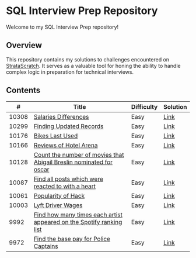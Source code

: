 # SQL Interview Prep Repository

Welcome to my SQL Interview Prep repository! 

## Overview
This repository contains my solutions to challenges encountered on [StrataScratch](https://www.stratascratch.com). It serves as a valuable tool for honing the ability to handle complex logic in preparation for technical interviews.

 ## Contents


 
<table>
  <thead>
    <tr>
      <th>#</th>
      <th>Title</th>
      <th>Difficulty</th>
      <th>Solution</th>
    </tr>
  </thead>
  <tbody>
    <tr>      
      <td>10308</td>
      <td><a href="https://platform.stratascratch.com/coding/10308-salaries-differences?code_type=3">Salaries Differences</td>
      <td>Easy</td>
      <td><a href="sql/10308.sql">Link</a></td>
    </tr>
    <tr>      
      <td>10299</td>
      <td><a href="https://platform.stratascratch.com/coding/10299-finding-updated-records?code_type=3">Finding Updated Records</td>
      <td>Easy</td>
      <td><a href="sql/10299.sql">Link</a></td>
    </tr>
    <tr>      
      <td>10176</td>
      <td><a href="https://platform.stratascratch.com/coding/10176-bikes-last-used?code_type=3">Bikes Last Used</td>
      <td>Easy</td>
      <td><a href="sql/10176.sql">Link</a></td>
    </tr>
    <tr>      
      <td>10166</td>
      <td><a href="https://platform.stratascratch.com/coding/10166-reviews-of-hotel-arena?code_type=3">Reviews of Hotel Arena</td>
      <td>Easy</td>
      <td><a href="sql/10166.sql">Link</a></td>
    </tr>
    <tr>      
      <td>10128</td>
      <td><a href="https://platform.stratascratch.com/coding/10128-count-the-number-of-movies-that-abigail-breslin-nominated-for-oscar?code_type=3">Count the number of movies that Abigail Breslin nominated for oscar</td>
      <td>Easy</td>
      <td><a href="sql/10128.sql">Link</a></td>
    </tr>
    <tr>      
      <td>10087</td>
      <td><a href="https://platform.stratascratch.com/coding/10087-find-all-posts-which-were-reacted-to-with-a-heart?code_type=3">Find all posts which were reacted to with a heart</td>
      <td>Easy</td>
      <td><a href="sql/10087.sql">Link</a></td>
    </tr>       
    <tr>      
      <td>10061</td>
      <td><a href="https://platform.stratascratch.com/coding/10061-popularity-of-hack?code_type=3">Popularity of Hack</td>
      <td>Easy</td>
      <td><a href="sql/10061.sql">Link</a></td>
    </tr> 
    <tr>      
      <td>10003</td>
      <td><a href="https://platform.stratascratch.com/coding/10003-lyft-driver-wages?code_type=3">Lyft Driver Wages</td>
      <td>Easy</td>
      <td><a href="sql/10003.sql">Link</a></td>
    </tr>   
    <tr>      
      <td>9992</td>
      <td><a href="https://platform.stratascratch.com/coding/9992-find-artists-that-have-been-on-spotify-the-most-number-of-times?code_type=3">Find how many times each artist appeared on the Spotify ranking list</td>
      <td>Easy</td>
      <td><a href="sql/9992.sql">Link</a></td>
    </tr>
    <tr>      
      <td>9972</td>
      <td><a href="https://platform.stratascratch.com/coding/9972-find-the-base-pay-for-police-captains?code_type=3">Find the base pay for Police Captains</td>
      <td>Easy</td>
      <td><a href="sql/9972.sql">Link</a></td>
    </tr>    
        <!-- Repeat the above pattern for each row in your data --> 
     
  </tbody>
</table>
